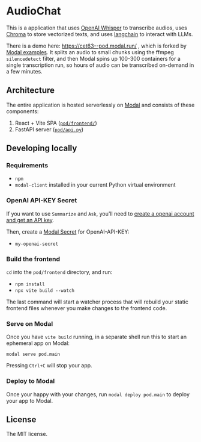 # AudioChat

This is a application that uses [OpenAI Whisper](https://github.com/openai/whisper) to transcribe audios, uses [Chroma](https://docs.trychroma.com/) to store vectorized texts, and uses [langchain](https://github.com/hwchase17/langchain) to interact with LLMs.

There is a demo here: https://cet63--pod.modal.run/
, which is forked by [Modal examples](https://github.com/modal-labs/modal-examples/tree/main/06_gpu_and_ml/openai_whisper/pod_transcriber). It splits an audio to small chunks using the ffmpeg `silencedetect` filter, and then Modal spins up 100-300 containers for a single transcription run, so hours of audio can be transcribed on-demand in a few minutes.


## Architecture

The entire application is hosted serverlessly on [Modal](https://modal.com) and consists of these components:

1. React + Vite SPA ([`pod/frontend/`](./pod/frontend/))
2. FastAPI server ([`pod/api.py`](./pod/api.py))

## Developing locally

### Requirements

- `npm`
- `modal-client` installed in your current Python virtual environment

### OpenAI API-KEY Secret

If you want to use `Summarize` and `Ask`, you'll need to [create a openai account and get an API key](https://platform.openai.com/).

Then, create a [Modal Secret](https://modal.com/secrets/) for OpenAI-API-KEY:

- `my-openai-secret`


### Build the frontend

`cd` into the `pod/frontend` directory, and run:

- `npm install`
- `npx vite build --watch`

The last command will start a watcher process that will rebuild your static frontend files whenever you make changes to the frontend code.

### Serve on Modal

Once you have `vite build` running, in a separate shell run this to start an ephemeral app on Modal:

```shell
modal serve pod.main
```

Pressing `Ctrl+C` will stop your app.

### Deploy to Modal

Once your happy with your changes, run `modal deploy pod.main` to deploy your app to Modal.

## License

The MIT license.
